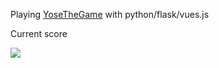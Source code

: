 Playing [YoseTheGame](http://yosethegame.com) with python/flask/vues.js

Current score 

<img src="https://img.shields.io/badge/yose-50-brightgreen.svg"/>


